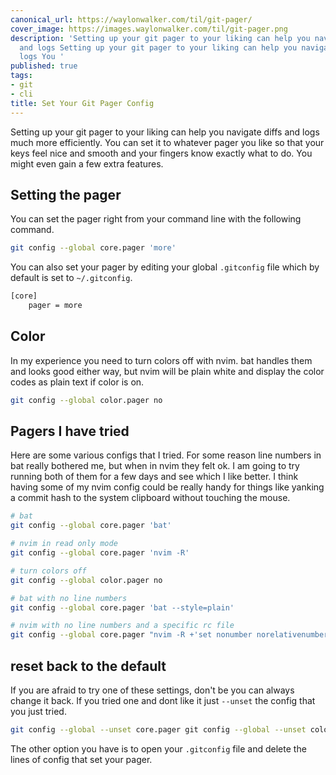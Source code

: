 ```yaml
---
canonical_url: https://waylonwalker.com/til/git-pager/
cover_image: https://images.waylonwalker.com/til/git-pager.png
description: 'Setting up your git pager to your liking can help you navigate diffs
  and logs Setting up your git pager to your liking can help you navigate diffs and
  logs You '
published: true
tags:
- git
- cli
title: Set Your Git Pager Config
---
```


Setting up your git pager to your liking can help you navigate diffs and logs much more efficiently.  You can set it to whatever pager you like so that your keys feel nice and smooth and your fingers know exactly what to do.  You might even gain a few extra features.

## Setting the pager

You can set the pager right from your command line with the following command.

``` bash
git config --global core.pager 'more'
```

You can also set your pager by editing your global `.gitconfig` file which by default is set to `~/.gitconfig`.

``` bash
[core]
    pager = more
```

## Color

In my experience you need to turn colors off with nvim.  bat handles them and looks good either way, but nvim will be plain white and display the color codes as plain text if color is on.

``` bash
git config --global color.pager no
```

## Pagers I have tried

Here are some various configs that I tried.  For some reason line numbers in bat really bothered me, but when in nvim they felt ok.  I am going to try running both of them for a few days and see which I like better.  I think having some of my nvim config could be really handy for things like yanking a commit hash to the system clipboard without touching the mouse.

``` bash
# bat
git config --global core.pager 'bat'

# nvim in read only mode
git config --global core.pager 'nvim -R'

# turn colors off
git config --global color.pager no

# bat with no line numbers
git config --global core.pager 'bat --style=plain'

# nvim with no line numbers and a specific rc file
git config --global core.pager "nvim -R +'set nonumber norelativenumber' -u ~/.config/nvim/init-git.vim"
```

## reset back to the default

If you are afraid to try one of these settings, don't be you can always change it back.  If you tried one and dont like it just `--unset` the config that you just tried.

``` bash
git config --global --unset core.pager git config --global --unset color.pager
```

The other option you have is to open your `.gitconfig` file and delete the lines of config that set your pager.
